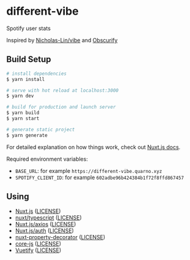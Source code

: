 # different-vibe

Spotify user stats

Inspired by [Nicholas-Lin/vibe](https://github.com/Nicholas-Lin/vibe) and [Obscurify](https://github.com/alexolivero/Obscurify)

## Build Setup

```bash
# install dependencies
$ yarn install

# serve with hot reload at localhost:3000
$ yarn dev

# build for production and launch server
$ yarn build
$ yarn start

# generate static project
$ yarn generate
```

For detailed explanation on how things work, check out [Nuxt.js docs](https://nuxtjs.org).

Required environment variables:

* `BASE_URL`: for example `https://different-vibe.quarno.xyz`
* `SPOTIFY_CLIENT_ID`: for example `602adbe96b424384b1f72f8ffd867457`

## Using

* [Nuxt.js](https://github.com/nuxt/nuxt.js) ([LICENSE](https://raw.githubusercontent.com/nuxt/nuxt.js/dev/LICENSE))
* [nuxt/typescript](https://github.com/nuxt/typescript) ([LICENSE](https://raw.githubusercontent.com/nuxt/typescript/master/LICENSE))
* [Nuxt.js/axios](https://github.com/nuxt-community/axios-module) ([LICENSE](https://raw.githubusercontent.com/nuxt-community/axios-module/master/LICENSE))
* [Nuxt.js/auth](https://github.com/nuxt-community/auth-module) ([LICENSE](https://raw.githubusercontent.com/nuxt-community/auth-module/dev/LICENSE))
* [nuxt-property-decorator](https://github.com/nuxt-community/nuxt-property-decorator) ([LICENSE](https://raw.githubusercontent.com/nuxt-community/nuxt-property-decorator/master/LICENSE))
* [core-js](https://github.com/zloirock/core-js) ([LICENSE](https://raw.githubusercontent.com/zloirock/core-js/master/LICENSE))
* [Vuetify](https://github.com/vuetifyjs/vuetify) ([LICENSE](https://raw.githubusercontent.com/vuetifyjs/vuetify/master/LICENSE.md))
